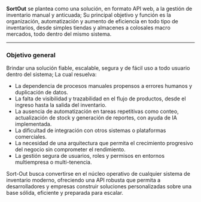 **SortOut** se plantea como una solución, en formato API web, a la gestión de inventario manual y anticuada; Su principal objetivo y función es la organización, automatización y aumento de eficiencia en todo tipo de inventarios, desde simples tiendas y almacenes a colosales macro mercados, todo dentro del mismo sistema.

___
### Objetivo general
Brindar una solución fiable, escalable, segura y de fácil uso a todo usuario dentro del sistema; La cual resuelva: 

- La dependencia de procesos manuales propensos a errores humanos y duplicación de datos.
- La falta de visibilidad y trazabilidad en el flujo de productos, desde el ingreso hasta la salida del inventario.
- La ausencia de automatización en tareas repetitivas como conteo, actualización de stock y generación de reportes, con ayuda de IA implementada.
- La dificultad de integración con otros sistemas o plataformas comerciales.
- La necesidad de una arquitectura que permita el crecimiento progresivo del negocio sin comprometer el rendimiento.
- La gestión segura de usuarios, roles y permisos en entornos multiempresa o multi-tenencia.

Sort-Out busca convertirse en el núcleo operativo de cualquier sistema de inventario moderno, ofreciendo una API robusta que permita a desarrolladores y empresas construir soluciones personalizadas sobre una base sólida, eficiente y preparada para escalar.
